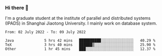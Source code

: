 ### Hi there 👋

I'm a graduate student at the institute of parallel and distributed systems (IPADS) in Shanghai Jiaotong University. I mainly work on database system.

<!--START_SECTION:waka-->

```text
From: 02 July 2022 - To: 09 July 2022

Java              5 hrs 42 mins   ██████████░░░░░░░░░░░░░░░   40.29 %
TeX               3 hrs 40 mins   ██████▒░░░░░░░░░░░░░░░░░░   25.90 %
Other             1 hr 45 mins    ███░░░░░░░░░░░░░░░░░░░░░░   12.37 %
```

<!--END_SECTION:waka-->

<!--
**yqmmm/yqmmm** is a ✨ _special_ ✨ repository because its `README.md` (this file) appears on your GitHub profile.

Here are some ideas to get you started:

- 🔭 I’m currently working on ...
- 🌱 I’m currently learning ...
- 👯 I’m looking to collaborate on ...
- 🤔 I’m looking for help with ...
- 💬 Ask me about ...
- 📫 How to reach me: ...
- 😄 Pronouns: ...
- ⚡ Fun fact: ...
-->
